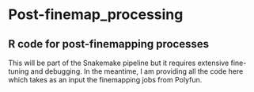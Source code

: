# Post-finemap_processing

## R code for post-finemapping processes

This will be part of the Snakemake pipeline but it requires extensive fine-tuning and debugging.
In the meantime, I am providing all the code here which takes as an input the finemapping jobs from Polyfun.
